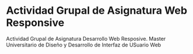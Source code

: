 # Actividad Grupal de Asignatura Web Responsive
Actividad Grupal de Asignatura Desarrollo Web Resposive. Master Universitario de Diseño y Desarrollo de Interfaz de USuario Web
